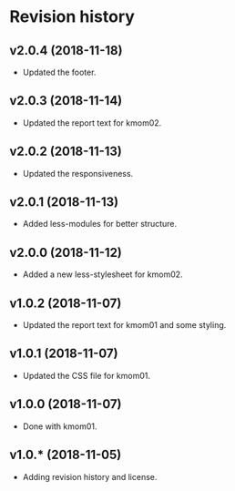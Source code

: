 Revision history
======================



v2.0.4 (2018-11-18)
-----------------------

* Updated the footer.



v2.0.3 (2018-11-14)
-----------------------

* Updated the report text for kmom02.



v2.0.2 (2018-11-13)
-----------------------

* Updated the responsiveness.



v2.0.1 (2018-11-13)
-----------------------

* Added less-modules for better structure.



v2.0.0 (2018-11-12)
-----------------------

* Added a new less-stylesheet for kmom02.



v1.0.2 (2018-11-07)
-----------------------

* Updated the report text for kmom01 and some styling.



v1.0.1 (2018-11-07)
-----------------------

* Updated the CSS file for kmom01.



v1.0.0 (2018-11-07)
-----------------------

* Done with kmom01.



v1.0.* (2018-11-05)
-----------------------

* Adding revision history and license.
